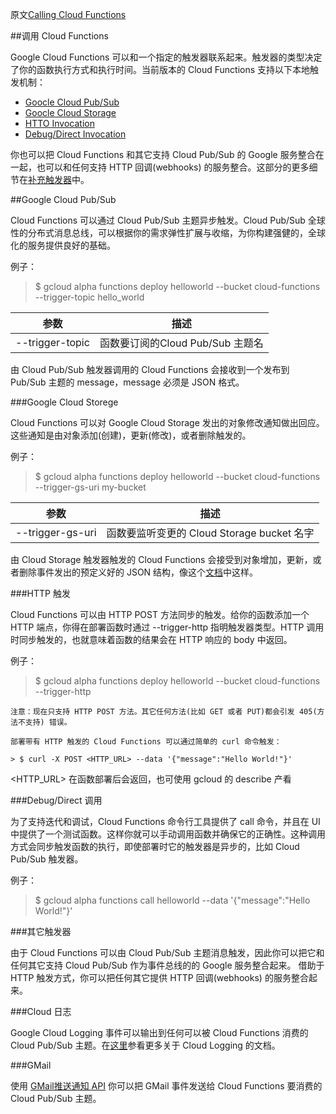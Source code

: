 原文[Calling Cloud Functions](https://cloud.google.com/functions/calling)

##调用 Cloud Functions

Google Cloud Functions 可以和一个指定的触发器联系起来。触发器的类型决定了你的函数执行方式和执行时间。当前版本的 Cloud Functions 支持以下本地触发机制：

* [Goocle Cloud Pub/Sub](https://cloud.google.com/functions/calling#google_cloud_pubsub)
* [Goocle Cloud Storage](https://cloud.google.com/functions/calling#google_cloud_storage)
* [HTTO Invocation](https://cloud.google.com/functions/calling#http_invocation)
* [Debug/Direct Invocation](https://cloud.google.com/functions/calling#debugdirect_invocation)

你也可以把 Cloud Functions 和其它支持 Cloud Pub/Sub 的 Google 服务整合在一起，也可以和任何支持 HTTP 回调(webhooks) 的服务整合。这部分的更多细节在[补充触发器](https://cloud.google.com/functions/calling#other)中。

##Google Cloud Pub/Sub

Cloud Functions 可以通过 Cloud Pub/Sub 主题异步触发。Cloud Pub/Sub 全球性的分布式消息总线，可以根据你的需求弹性扩展与收缩，为你构建强健的，全球化的服务提供良好的基础。

例子：

> $ gcloud alpha functions deploy helloworld --bucket cloud-functions --trigger-topic hello_world

参数|描述
----|----
--trigger-topic|函数要订阅的Cloud Pub/Sub 主题名

由 Cloud Pub/Sub 触发器调用的 Cloud Functions 会接收到一个发布到 Pub/Sub 主题的 message，message
 必须是 JSON 格式。

###Google Cloud Storege

Cloud Functions 可以对 Google Cloud Storage 发出的对象修改通知做出回应。这些通知是由对象添加(创建)，更新(修改)，或者删除触发的。

例子：

> $ gcloud alpha functions deploy helloworld --bucket cloud-functions --trigger-gs-uri my-bucket

参数|描述
----|----
--trigger-gs-uri| 函数要监听变更的 Cloud Storage bucket 名字

由 Cloud Storage 触发器触发的 Cloud Functions 会接受到对象增加，更新，或者删除事件发出的预定义好的 JSON 结构，像这个[文档](https://cloud.google.com/storage/docs/object-change-notification#_Type_AddUpdateDel)中这样。

###HTTP 触发

Cloud Functions 可以由 HTTP POST 方法同步的触发。给你的函数添加一个 HTTP 端点，你得在部署函数时通过 --trigger-http 指明触发器类型。HTTP 调用时同步触发的，也就意味着函数的结果会在 HTTP 响应的 body 中返回。

例子：

> $ gcloud alpha functions deploy helloworld --bucket cloud-functions --trigger-http

```
注意：现在只支持 HTTP POST 方法。其它任何方法(比如 GET 或者 PUT)都会引发 405(方法不支持) 错误。

部署带有 HTTP 触发的 Cloud Functions 可以通过简单的 curl 命令触发：

> $ curl -X POST <HTTP_URL> --data '{"message":"Hello World!"}'
```

<HTTP_URL> 在函数部署后会返回，也可使用 gcloud 的 describe 产看

###Debug/Direct 调用

为了支持迭代和调试，Cloud Functions  命令行工具提供了 call 命令，并且在 UI 中提供了一个测试函数。这样你就可以手动调用函数并确保它的正确性。这种调用方式会同步触发函数的执行，即使部署时它的触发器是异步的，比如 Cloud Pub/Sub 触发器。

例子：

> $ gcloud alpha functions call helloworld --data '{"message":"Hello World!"}'


###其它触发器 

由于 Cloud Functions 可以由 Cloud Pub/Sub 主题消息触发，因此你可以把它和任何其它支持 Cloud Pub/Sub 作为事件总线的的 Google 服务整合起来。 借助于 HTTP 触发方式，你可以把任何其它提供 HTTP 回调(webhooks) 的服务整合起来。

###Cloud 日志

Google Cloud Logging 事件可以输出到任何可以被 Cloud Functions 消费的 Cloud Pub/Sub 主题。在[这里](https://cloud.google.com/logging/docs/export/configure_export)参看更多关于 Cloud Logging 的文档。

###GMail

使用 [GMail推送通知 API](https://developers.google.com/gmail/api/guides/push) 你可以把 GMail 事件发送给 Cloud Functions 要消费的 Cloud Pub/Sub 主题。
